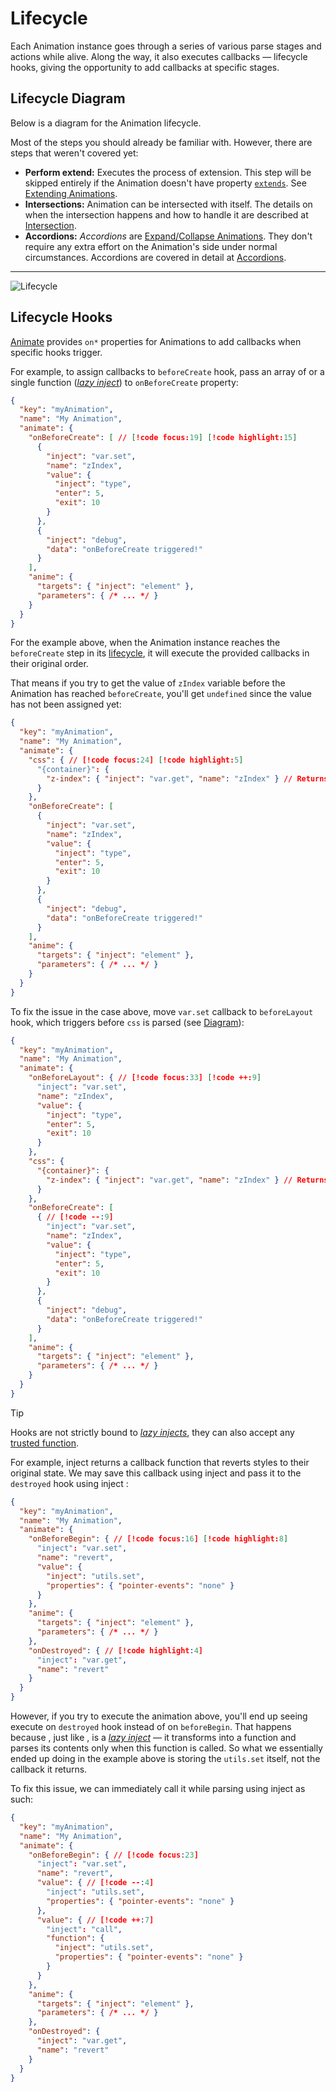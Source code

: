 # Lifecycle

Each Animation instance goes through a series of various parse stages and actions while alive.
Along the way, it also executes callbacks — lifecycle hooks, giving the opportunity to add callbacks at specific stages.

## Lifecycle Diagram

Below is a diagram for the Animation lifecycle.

Most of the steps you should already be familiar with. However, there are steps that weren't covered yet:
- **Perform extend:** Executes the process of extension. This step will be skipped entirely if the Animation doesn't have property [`extends`](/reference/animate#extends).
  See [Extending Animations](./extending-animations).
- **Intersections:** Animation can be intersected with itself. The details on when the intersection happens
  and how to handle it are described at [Intersection](./intersection).
- **Accordions:** _Accordions_ are [Expand/Collapse Animations](/usage/basics#expand-collapse-animations).
  They don't require any extra effort on the Animation's side under normal circumstances. Accordions are covered in detail at [Accordions](./accordions).

---

![Lifecycle](../assets/img/lifecycle.png)

## Lifecycle Hooks

[Animate](/reference/animate) provides `on*` properties for Animations to add callbacks when specific hooks trigger.

For example, to assign callbacks to `beforeCreate` hook, pass an array of or a single function ([_lazy inject_](./injects#lazy-injects))
to `onBeforeCreate` property:
```json
{
  "key": "myAnimation",
  "name": "My Animation",
  "animate": {
    "onBeforeCreate": [ // [!code focus:19] [!code highlight:15]
      {
        "inject": "var.set",
        "name": "zIndex",
        "value": {
          "inject": "type",
          "enter": 5,
          "exit": 10
        }
      },
      {
        "inject": "debug",
        "data": "onBeforeCreate triggered!"
      }
    ],
    "anime": {
      "targets": { "inject": "element" },
      "parameters": { /* ... */ }
    }
  }
}
```

For the example above, when the Animation instance reaches the `beforeCreate` step in its [lifecycle](#lifecycle-diagram),
it will execute the provided callbacks in their original order. 

That means if you try to get the value of `zIndex` variable before the Animation has reached `beforeCreate`, you'll get `undefined` since the value has not been assigned yet:
```json
{
  "key": "myAnimation",
  "name": "My Animation",
  "animate": {
    "css": { // [!code focus:24] [!code highlight:5]
      "{container}": {
        "z-index": { "inject": "var.get", "name": "zIndex" } // Returns `undefined`
      }
    },
    "onBeforeCreate": [
      {
        "inject": "var.set",
        "name": "zIndex",
        "value": {
          "inject": "type",
          "enter": 5,
          "exit": 10
        }
      },
      {
        "inject": "debug",
        "data": "onBeforeCreate triggered!"
      }
    ],
    "anime": {
      "targets": { "inject": "element" },
      "parameters": { /* ... */ }
    }
  }
}
```

To fix the issue in the case above, move `var.set` callback to `beforeLayout` hook, which triggers before `css` is parsed (see [Diagram](#lifecycle-diagram)):
```json
{
  "key": "myAnimation",
  "name": "My Animation",
  "animate": {
    "onBeforeLayout": { // [!code focus:33] [!code ++:9]
      "inject": "var.set",
      "name": "zIndex",
      "value": {
        "inject": "type",
        "enter": 5,
        "exit": 10
      }
    },
    "css": {
      "{container}": {
        "z-index": { "inject": "var.get", "name": "zIndex" } // Returns `5` or `10` [!code highlight]
      }
    },
    "onBeforeCreate": [
      { // [!code --:9]
        "inject": "var.set",
        "name": "zIndex",
        "value": {
          "inject": "type",
          "enter": 5,
          "exit": 10
        }
      },
      {
        "inject": "debug",
        "data": "onBeforeCreate triggered!"
      }
    ],
    "anime": {
      "targets": { "inject": "element" },
      "parameters": { /* ... */ }
    }
  }
}
```

> [!TIP]
> Hooks are not strictly bound to [_lazy injects_](./injects#lazy-injects), they can also accept any [trusted function](./parsing#trusted-functions).
> 
> For example, inject <InjectRef inject="utils.set" /> returns a callback function that reverts styles to their original state.
> We may save this callback using inject <InjectRef inject="var.set" /> and pass it to the `destroyed` hook using inject <InjectRef inject="var.get" />:
> ```json
> {
>   "key": "myAnimation",
>   "name": "My Animation",
>   "animate": {
>     "onBeforeBegin": { // [!code focus:16] [!code highlight:8]
>       "inject": "var.set",
>       "name": "revert",
>       "value": {
>         "inject": "utils.set",
>         "properties": { "pointer-events": "none" }
>       }
>     },
>     "anime": {
>       "targets": { "inject": "element" },
>       "parameters": { /* ... */ }
>     },
>     "onDestroyed": { // [!code highlight:4]
>       "inject": "var.get",
>       "name": "revert"
>     }
>   }
> }
> ```
>
> However, if you try to execute the animation above, you'll end up seeing <InjectRef inject="utils.set" /> execute on `destroyed` hook instead of on `beforeBegin`.
> That happens because <InjectRef inject="utils.set" />, just like <InjectRef inject="var.set" />, is a [_lazy inject_](./injects#lazy-injects) — it transforms into a function and parses its contents only when this function is called.
> So what we essentially ended up doing in the example above is storing the `utils.set` itself, not the callback it returns.
> 
> To fix this issue, we can immediately call it while parsing using inject <InjectRef inject="call" /> as such:
> ```json
> {
>   "key": "myAnimation",
>   "name": "My Animation",
>   "animate": {
>     "onBeforeBegin": { // [!code focus:23]
>       "inject": "var.set",
>       "name": "revert",
>       "value": { // [!code --:4]
>         "inject": "utils.set",
>         "properties": { "pointer-events": "none" }
>       },
>       "value": { // [!code ++:7]
>         "inject": "call",
>         "function": {
>           "inject": "utils.set",
>           "properties": { "pointer-events": "none" }
>         }
>       }
>     },
>     "anime": {
>       "targets": { "inject": "element" },
>       "parameters": { /* ... */ }
>     },
>     "onDestroyed": {
>       "inject": "var.get",
>       "name": "revert"
>     }
>   }
> }
> ```
